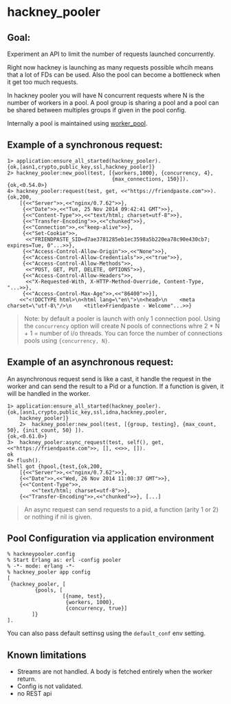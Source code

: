 # hackney_pooler

## Goal:

Experiment an API to limit the number of requests launched concurrently.

Right now hackney is launching as many requests possible whcih means that a
lot of FDs can be used. Also the pool can become a bottleneck when it get too
much requests.

In hackney pooler you will have N concurrent requests where N is the number of
workers in a pool. A pool group is sharing a pool and a pool can be shared
between multiples groups if given in the pool config.

Internally a pool is maintained using
[worker_pool](https://github.com/inaka/worker_pool).

## Example of a synchronous request:

    1> application:ensure_all_started(hackney_pooler).
    {ok,[asn1,crypto,public_key,ssl,hackney_pooler]}
    2> hackney_pooler:new_pool(test, [{workers,1000}, {concurrency, 4},
                                      {max_connections, 150}]).
    {ok,<0.54.0>}
    4> hackney_pooler:request(test, get, <<"https://friendpaste.com">>).
    {ok,200,
        [{<<"Server">>,<<"nginx/0.7.62">>},
         {<<"Date">>,<<"Tue, 25 Nov 2014 09:42:41 GMT">>},
         {<<"Content-Type">>,<<"text/html; charset=utf-8">>},
         {<<"Transfer-Encoding">>,<<"chunked">>},
         {<<"Connection">>,<<"keep-alive">>},
         {<<"Set-Cookie">>,
          <<"FRIENDPASTE_SID=d7ae3781285eb1ec3598a5b220ea78c90e430cb7; expires=Tue, 0"...>>},
         {<<"Access-Control-Allow-Origin">>,<<"None">>},
         {<<"Access-Control-Allow-Credentials">>,<<"true">>},
         {<<"Access-Control-Allow-Methods">>,
          <<"POST, GET, PUT, DELETE, OPTIONS">>},
         {<<"Access-Control-Allow-Headers">>,
          <<"X-Requested-With, X-HTTP-Method-Override, Content-Type, "...>>},
         {<<"Access-Control-Max-Age">>,<<"86400">>}],
        <<"<!DOCTYPE html>\n<html lang=\"en\">\n<head>\n    <meta charset=\"utf-8\"/>\n    <title>Friendpaste - Welcome"...>>}


> Note: by default a pooler is launch with only 1 connection pool. Using the
> `concurrency` option will create N pools of connections whre 2 * N + 1 =
> number of i/o threads. You can force the number of connections pools using
> `{concurrency, N}`.

## Example of an asynchronous request:

An asynchronous request send is like a cast, it handle the request in the
worker and can send the result to a Pid or a function. If a function is given,
it will be handled in the worker.

    1> application:ensure_all_started(hackney_pooler).
    {ok,[asn1,crypto,public_key,ssl,idna,hackney,pooler,
        hackney_pooler]}
        2>  hackney_pooler:new_pool(test, [{group, testing}, {max_count, 50}, {init_count, 50} ]).
    {ok,<0.61.0>}
    3>  hackney_pooler:async_request(test, self(), get, <<"https://friendpaste.com">>, [], <<>>, []).
    ok
    4> flush().
    Shell got {hpool,{test,{ok,200,
        [{<<"Server">>,<<"nginx/0.7.62">>},
        {<<"Date">>,<<"Wed, 26 Nov 2014 11:00:37 GMT">>},
        {<<"Content-Type">>,
            <<"text/html; charset=utf-8">>},
        {<<"Transfer-Encoding">>,<<"chunked">>}, [...]

> An async request can send requests to a pid, a function (arity 1 or 2) or
> nothing if nil is given.

## Pool Configuration via application environment

    % hackneypooler.config
    % Start Erlang as: erl -config pooler
    % -*- mode: erlang -*-
    % hackney_pooler app config
    [
     {hackney_pooler, [
             {pools, [
                      [{name, test},
                       {workers, 1000},
                       {concurrency, true}]
            ]}
    ].


You can also pass default settinsg using the `default_conf` env setting.

## Known limitations

- Streams are not handled. A body is fetched entirely when the worker return.
- Config is not validated.
- no REST api
